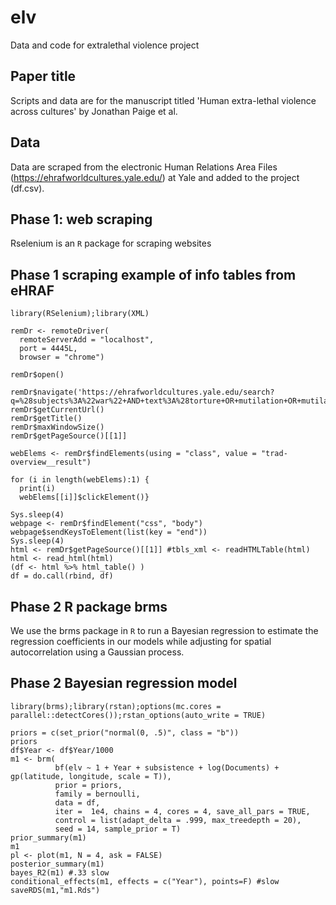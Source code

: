 # elv
Data and code for extralethal violence project

## Paper title
Scripts and data are for the manuscript titled 'Human extra-lethal violence across cultures' by Jonathan Paige et al. 

## Data 
Data are scraped from the electronic Human Relations Area Files (https://ehrafworldcultures.yale.edu/) at Yale  and added to the project (df.csv).

## Phase 1: web scraping
Rselenium is an `R` package for scraping websites

## Phase 1 scraping example of info tables from eHRAF
```splus
library(RSelenium);library(XML)

remDr <- remoteDriver(
  remoteServerAdd = "localhost",
  port = 4445L,
  browser = "chrome")

remDr$open()

remDr$navigate('https://ehrafworldcultures.yale.edu/search?q=%28subjects%3A%22war%22+AND+text%3A%28torture+OR+mutilation+OR+mutilate+OR+trophy+OR+scalp+OR+headhunting+OR+%22head+hunting%22+OR+cannibal+OR+cannibalism%29%29')
remDr$getCurrentUrl()
remDr$getTitle()
remDr$maxWindowSize()
remDr$getPageSource()[[1]]

webElems <- remDr$findElements(using = "class", value = "trad-overview__result")

for (i in length(webElems):1) { 
  print(i) 
  webElems[[i]]$clickElement()}

Sys.sleep(4)
webpage <- remDr$findElement("css", "body")
webpage$sendKeysToElement(list(key = "end"))
Sys.sleep(4)
html <- remDr$getPageSource()[[1]] #tbls_xml <- readHTMLTable(html)
html <- read_html(html)
(df <- html %>% html_table() )
df = do.call(rbind, df)

```
## Phase 2 R package brms
We use the brms package in `R` to run a Bayesian regression to estimate the regression coefficients in our models while adjusting for spatial autocorrelation using a Gaussian process. 

## Phase 2 Bayesian regression model
```splus
library(brms);library(rstan);options(mc.cores = parallel::detectCores());rstan_options(auto_write = TRUE)

priors = c(set_prior("normal(0, .5)", class = "b"))
priors
df$Year <- df$Year/1000
m1 <- brm( 
          bf(elv ~ 1 + Year + subsistence + log(Documents) + gp(latitude, longitude, scale = T)),
          prior = priors, 
          family = bernoulli,
          data = df,
          iter =  1e4, chains = 4, cores = 4, save_all_pars = TRUE,
          control = list(adapt_delta = .999, max_treedepth = 20),
          seed = 14, sample_prior = T)
prior_summary(m1)
m1
pl <- plot(m1, N = 4, ask = FALSE)
posterior_summary(m1)
bayes_R2(m1) #.33 slow
conditional_effects(m1, effects = c("Year"), points=F) #slow
saveRDS(m1,"m1.Rds")

```
